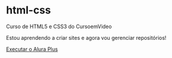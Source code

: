 # html-css
Curso de HTML5 e CSS3 do CursoemVideo

Estou aprendendo a criar sites e agora vou gerenciar repositórios!
 
 <a href="https://guilhermemendoncacesar.github.io/alura-plus">Executar o Alura Plus</a>
